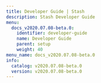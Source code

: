 ```yaml
---
title: Developer Guide | Stash
description: Stash Developer Guide
menu:
  docs_v2020.07.08-beta.0:
    identifier: developer-guide
    name: Developer Guide
    parent: setup
    weight: 40
menu_name: docs_v2020.07.08-beta.0
info:
  catalog: v2020.07.08-beta.0
  version: v2020.07.08-beta.0
---
```


